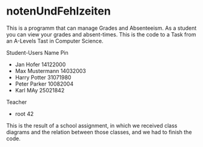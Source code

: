 # notenUndFehlzeiten
This is a programm that can manage Grades and Absenteeism. As a student you can view your grades and absent-times. This is the code to a Task from an A-Levels Tast in Computer Science.

Student-Users
Name			Pin 
- Jan Hofer			14122000
- Max Mustermann		14032003	
- Harry Potter		31071980
- Peter Parker		10082004
- Karl MAy			25021842

Teacher
- root			42
 
This is the result of a school assignment, in which we received class diagrams and the relation between those classes, and we had to finish the code.
